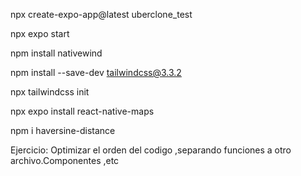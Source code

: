 npx create-expo-app@latest uberclone_test

npx expo start

npm install nativewind

npm install --save-dev tailwindcss@3.3.2

npx tailwindcss init

npx expo install react-native-maps

npm i haversine-distance


Ejercicio: Optimizar el orden del codigo ,separando funciones a otro archivo.Componentes ,etc